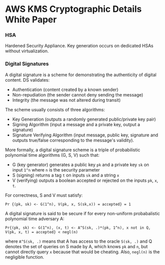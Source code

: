 # AWS KMS Cryptographic Details White Paper

### HSA 

Hardened Security Appliance. Key generation occurs on dedicated HSAs without virtualization. 

### Digital Signatures

A digital signature is a scheme for demonstrating the authenticity of digital content. DS validates:

* Authentication (content created by a known sender)
* Non-repudiation (the sender cannot deny sending the message)
* Integrity (the message was not altered during transit)

The scheme usually consists of three algorithms:

* Key Generation (outputs a randomly generated public/private key pair)
* Signing Algorithm (input a message and a private key, output a signature)
* Signature Verifying Algorithm (input message, public key, signature and outputs true/false corresponding to the message's validity). 

More formally, a digital signature scheme is a triple of probabilistic polynomial time algorithms (G, S, V) such that:

* G (key generator) generates a public key `pk` and a private key `sk` on input `1^n` where `n` is the security parameter
* S (signing) returns a tag `t` on inputs `sk` and a string `x` 
* V (verifying) outputs a boolean accepted or rejected on the inputs `pk`, `x`, `t`.

For correctness, S and V must satisfy:

`Pr {(pk, sk) <- G(1^n), V(pk, x, S(sk,x)) = accepted} = 1`

A digital signature is said to be secure if for every non-uniform probabalistic polynomial time adversary A:

`Pr{(pk, sk) <- G(1^n), (x, t) <- A^S(sk, .)*(pk, 1^n), x not in Q, V(pk, x, t) = accepted} < negl(n) ` 

where `A^S(sk, .)` means that A has access to the oracle `S(sk, .)` and Q denotes the set of queries on S made by A, which knows `pk` and `n`, but cannot directly query `x` because that would be cheating. Also, `negl(n)` is the negligible function. 
